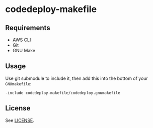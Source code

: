 # codedeploy-makefile

## Requirements

* AWS CLI
* Git
* GNU Make

## Usage

Use git submodule to include it, then add this into the bottom of your `GNUmakefile`:

    -include codedeploy-makefile/codedeploy.gnumakefile

## License

See [LICENSE](LICENSE).
